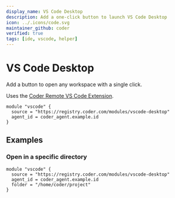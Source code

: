 ```yaml
---
display_name: VS Code Desktop
description: Add a one-click button to launch VS Code Desktop
icon: ../.icons/code.svg
maintainer_github: coder
verified: true
tags: [ide, vscode, helper]
---
```


# VS Code Desktop

Add a button to open any workspace with a single click.

Uses the [Coder Remote VS Code Extension](https://github.com/coder/vscode-coder).

```hcl
module "vscode" {
  source = "https://registry.coder.com/modules/vscode-desktop"
  agent_id = coder_agent.example.id
}
```

## Examples

### Open in a specific directory

```hcl
module "vscode" {
  source = "https://registry.coder.com/modules/vscode-desktop"
  agent_id = coder_agent.example.id
  folder = "/home/coder/project"
}
```
